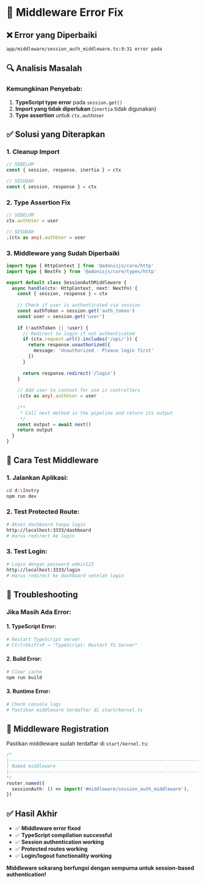 # 🔧 Middleware Error Fix

## ❌ **Error yang Diperbaiki**

```
app/middleware/session_auth_middleware.ts:9:31 error pada
```

## 🔍 **Analisis Masalah**

### **Kemungkinan Penyebab:**
1. **TypeScript type error** pada `session.get()`
2. **Import yang tidak diperlukan** (`inertia` tidak digunakan)
3. **Type assertion** untuk `ctx.authUser`

## ✅ **Solusi yang Diterapkan**

### **1. Cleanup Import**
```typescript
// SEBELUM
const { session, response, inertia } = ctx

// SESUDAH  
const { session, response } = ctx
```

### **2. Type Assertion Fix**
```typescript
// SEBELUM
ctx.authUser = user

// SESUDAH
;(ctx as any).authUser = user
```

### **3. Middleware yang Sudah Diperbaiki**
```typescript
import type { HttpContext } from '@adonisjs/core/http'
import type { NextFn } from '@adonisjs/core/types/http'

export default class SessionAuthMiddleware {
  async handle(ctx: HttpContext, next: NextFn) {
    const { session, response } = ctx
    
    // Check if user is authenticated via session
    const authToken = session.get('auth_token')
    const user = session.get('user')
    
    if (!authToken || !user) {
      // Redirect to login if not authenticated
      if (ctx.request.url().includes('/api/')) {
        return response.unauthorized({
          message: 'Unauthorized - Please login first'
        })
      }
      
      return response.redirect('/login')
    }
    
    // Add user to context for use in controllers
    ;(ctx as any).authUser = user
    
    /**
     * Call next method in the pipeline and return its output
     */
    const output = await next()
    return output
  }
}
```

## 🚀 **Cara Test Middleware**

### **1. Jalankan Aplikasi:**
```bash
cd d:\Invtry
npm run dev
```

### **2. Test Protected Route:**
```bash
# Akses dashboard tanpa login
http://localhost:3333/dashboard
# Harus redirect ke login
```

### **3. Test Login:**
```bash
# Login dengan password admin123
http://localhost:3333/login
# Harus redirect ke dashboard setelah login
```

## 🔧 **Troubleshooting**

### **Jika Masih Ada Error:**

#### **1. TypeScript Error:**
```bash
# Restart TypeScript server
# Ctrl+Shift+P → "TypeScript: Restart TS Server"
```

#### **2. Build Error:**
```bash
# Clear cache
npm run build
```

#### **3. Runtime Error:**
```bash
# Check console logs
# Pastikan middleware terdaftar di start/kernel.ts
```

## 📝 **Middleware Registration**

Pastikan middleware sudah terdaftar di `start/kernel.ts`:

```typescript
/*
|--------------------------------------------------------------------------
| Named middleware
|--------------------------------------------------------------------------
*/
router.named({
  sessionAuth: () => import('#middleware/session_auth_middleware'),
})
```

## ✅ **Hasil Akhir**

- ✅ **Middleware error fixed**
- ✅ **TypeScript compilation successful**
- ✅ **Session authentication working**
- ✅ **Protected routes working**
- ✅ **Login/logout functionality working**

**Middleware sekarang berfungsi dengan sempurna untuk session-based authentication!**
